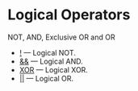 # Logical Operators

NOT, AND, Exclusive OR and OR

- [!](/sql-statements-structure/operators/logical-operators/not/) — Logical NOT.
- [&&](/sql-statements-structure/operators/logical-operators/and/) — Logical AND.
- [XOR](/sql-statements-structure/operators/logical-operators/xor/) — Logical XOR.
- [||](/sql-statements-structure/operators/logical-operators/or/) — Logical OR.